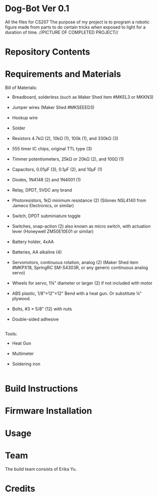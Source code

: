 # Dog-Bot Ver 0.1
All the files for CS207
The purpose of my project is to program a robotic figure made from parts to do certain tricks when exposed to light for a duration of time.
//PICTURE OF COMPLETED PROJECT//
# Repository Contents
# Requirements and Materials
Bill of Materials:</br>
<ul><li>Breadboard, solderless (such as Maker Shed item #MKEL3 or MKKN3)</li></br>
<li>Jumper wires (Maker Shed #MKSEEED3)</li></br>
<li>Hookup wire</li></br>
<li>Solder</li></br>
<li>Resistors 4.7kΩ (2), 10kΩ (1), 100k (1), and 330kΩ (3)</li></br>
<li>555 timer IC chips, original TTL type (3)</li></br>
<li>Timmer potentiometers, 25kΩ or 20kΩ (2), and 100Ω (1)</li></br>
<li>Capacitors, 0.01μF (3), 0.1μF (2), and 10μF (1)</li></br>
<li>Diodes, 1N4148 (2) and 1N4001 (1)</li></br>
<li>Relay, DPDT, 5VDC any brand</li></br>
<li>Photoresistors, 1kΩ minimum resistance (2) (Silonex NSL4140 from Jameco Electronics, or similar)</li></br>
<li>Switch, DPDT subminiature toggle</li></br>
<li>Switches, snap-action (2) also known as micro switch, with actuation lever (Honeywell ZM50E10E01 or similar)</li></br>
<li>Battery holder, 4xAA</li></br>
<li>Batteries, AA alkaline (4)</li></br>
<li>Servomotors, continuous rotation, analog (2) (Maker Shed item #MKPX18, SpringRC SM-S4303R, or any generic continuous analog servo)</li></br>
<li>Wheels for servo, 1¾" diameter or larger (2) if not included with motor</li></br>
<li>ABS plastic, 1/8"×12"×12" Bend with a heat gun. Or substitute ¼" plywood.</li></br>
<li>Bolts, #3 × 5/8" (12) with nuts</li></br>
<li>Double-sided adhesive </li></br></ul>

Tools:</br>
<ul><li>Heat Gun</li></br>
<li>Multimeter</li></br>
<li>Soldering iron</li></br></ul>

# Build Instructions
# Firmware Installation
# Usage
# Team
The build team consists of Erika Yu.
# Credits
